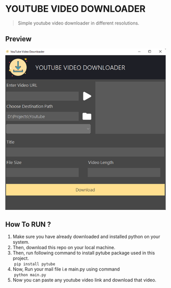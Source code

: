 # YOUTUBE VIDEO DOWNLOADER

> Simple youtube video downloader in different resolutions.

## Preview

![Output preview](images/art.png)

## How To RUN ?

1. Make sure you have already downloaded and installed python on your system.
2. Then, download this repo on your local machine.
3. Then, run following command to install pytube package used in this project.<br>
&nbsp;`pip install pytube`
4. Now, Run your mail file i.e main.py using command <br>
&nbsp;`python main.py`
5. Now you can paste any youtube video link and download that video.

